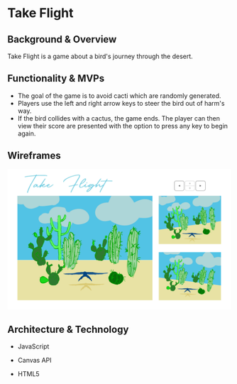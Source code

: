 # Take Flight
**Background & Overview**
-
Take Flight is a game about a bird's journey through the desert.


**Functionality & MVPs**
---

 - The goal of the game is to avoid cacti which are randomly generated.
 - Players use the left and right arrow keys to steer the bird out of harm's way.
 - If the bird collides with a cactus, the game ends. The player can then view their score are presented with the option to press any key to begin again.

**Wireframes**
---
![tf wireframe](https://github.com/chrisweeting/takeFlight/blob/main/src/assets/Take%20Flight.jpg?raw=true)


**Architecture & Technology**
---

 - JavaScript

 - Canvas API
 - HTML5 

